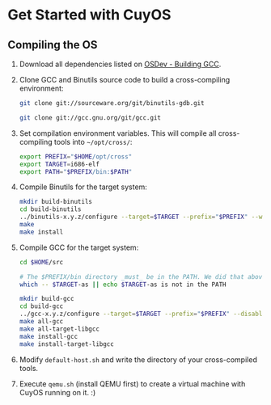 # Get Started with CuyOS

## Compiling the OS

1. Download all dependencies listed on [OSDev - Building GCC](https://wiki.osdev.org/Building_GCC).

2. Clone GCC and Binutils source code to build a cross-compiling environment:
    ```bash
    git clone git://sourceware.org/git/binutils-gdb.git
    ```
    ```bash
    git clone git://gcc.gnu.org/git/gcc.git
    ```

3. Set compilation environment variables. This will compile all cross-compiling tools into `~/opt/cross/`:
    ```bash
    export PREFIX="$HOME/opt/cross"
    export TARGET=i686-elf
    export PATH="$PREFIX/bin:$PATH"
    ```

4. Compile Binutils for the target system:
    ```bash 
    mkdir build-binutils
    cd build-binutils
    ../binutils-x.y.z/configure --target=$TARGET --prefix="$PREFIX" --with-sysroot --disable-nls --disable-werror
    make
    make install
    ```

5. Compile GCC for the target system:
    ```bash
    cd $HOME/src
    
    # The $PREFIX/bin directory _must_ be in the PATH. We did that above.
    which -- $TARGET-as || echo $TARGET-as is not in the PATH
    
    mkdir build-gcc
    cd build-gcc
    ../gcc-x.y.z/configure --target=$TARGET --prefix="$PREFIX" --disable-nls --enable-languages=c,c++ --without-headers
    make all-gcc
    make all-target-libgcc
    make install-gcc
    make install-target-libgcc
    ```

6. Modify `default-host.sh` and write the directory of your cross-compiled tools.

7. Execute `qemu.sh` (install QEMU first) to create a virtual machine with CuyOS running on it. :)